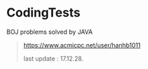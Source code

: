 # CodingTests

BOJ problems solved by JAVA


> https://www.acmicpc.net/user/hanhb1011
>
> last update : 17.12.28.